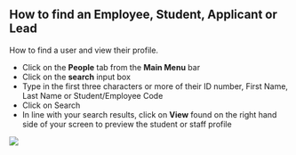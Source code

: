 ## **How to find an Employee, Student, Applicant or Lead**

How to find a user and view their profile. 

-   Click on the **People** tab from the **Main Menu** bar
-   Click on the **search** input box
-   Type in the first three characters or more of their ID number, First Name, Last Name or Student/Employee Code
-   Click on Search
-   In line with your search results, click on **View** found on the right hand side of your screen to preview the student or staff profile

[![](https://studentmanager.blob.core.windows.net/resources/d5068876-79c5-458a-aa92-1ab25ba80b74.png)](https://studentmanager.blob.core.windows.net/resources/d5068876-79c5-458a-aa92-1ab25ba80b74.png)
<!--stackedit_data:
eyJoaXN0b3J5IjpbLTQyMzI2Mzg4NiwtNjM3NDE3NDBdfQ==
-->